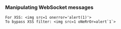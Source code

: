 ### Manipulating WebSocket messages
    For XSS: <img src=1 onerror='alert(1)'>
    To bypass XSS filter: <img src=1 oNeRrOr=alert`1`>

